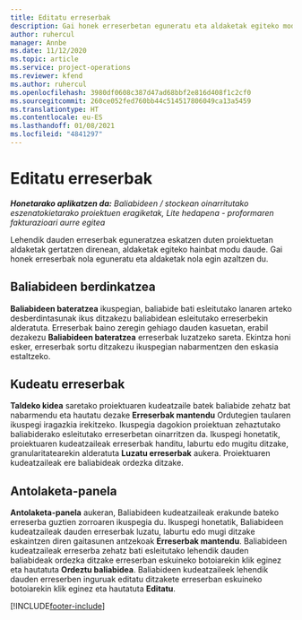 ```yaml
---
title: Editatu erreserbak
description: Gai honek erreserbetan eguneratu eta aldaketak egiteko moduari buruzko informazioa eskaintzen du.
author: ruhercul
manager: Annbe
ms.date: 11/12/2020
ms.topic: article
ms.service: project-operations
ms.reviewer: kfend
ms.author: ruhercul
ms.openlocfilehash: 3980df0608c387d47ad68bbf2e816d408f1c2cf0
ms.sourcegitcommit: 260ce052fed760bb44c514517806049ca13a5459
ms.translationtype: HT
ms.contentlocale: eu-ES
ms.lasthandoff: 01/08/2021
ms.locfileid: "4841297"
---
```

# <a name="edit-bookings"></a>Editatu erreserbak

_**Honetarako aplikatzen da:** Baliabideen / stockean oinarritutako eszenatokietarako proiektuen eragiketak, Lite hedapena - proformaren fakturazioari aurre egitea_


Lehendik dauden erreserbak eguneratzea eskatzen duten proiektuetan aldaketak gertatzen direnean, aldaketak egiteko hainbat modu daude. Gai honek erreserbak nola eguneratu eta aldaketak nola egin azaltzen du.

## <a name="resource-reconciliation"></a>Baliabideen berdinkatzea

**Baliabideen bateratzea** ikuspegian, baliabide bati esleitutako lanaren arteko desberdintasunak ikus ditzakezu baliabidean esleitutako erreserbekin alderatuta. Erreserbak baino zeregin gehiago dauden kasuetan, erabil dezakezu **Baliabideen bateratzea** erreserbak luzatzeko sareta. Ekintza honi esker, erreserbak sortu ditzakezu ikuspegian nabarmentzen den eskasia estaltzeko.

## <a name="maintain-bookings"></a>Kudeatu erreserbak

**Taldeko kidea** saretako proiektuaren kudeatzaile batek baliabide zehatz bat nabarmendu eta hautatu dezake **Erreserbak mantendu** Ordutegien taularen ikuspegi iragazkia irekitzeko. Ikuspegia dagokion proiektuan zehaztutako baliabiderako esleitutako erreserbetan oinarritzen da. Ikuspegi honetatik, proiektuaren kudeatzaileak erreserbak handitu, laburtu edo mugitu ditzake, granularitatearekin alderatuta **Luzatu erreserbak** aukera. Proiektuaren kudeatzaileak ere baliabideak ordezka ditzake.

## <a name="schedule-board"></a>Antolaketa-panela

**Antolaketa-panela** aukeran, Baliabideen kudeatzaileak erakunde bateko erreserba guztien zorroaren ikuspegia du. Ikuspegi honetatik, Baliabideen kudeatzaileak dauden erreserbak luzatu, laburtu edo mugi ditzake eskaintzen diren gaitasunen antzekoak **Erreserbak mantendu**. Baliabideen kudeatzaileak erreserba zehatz bati esleitutako lehendik dauden baliabideak ordezka ditzake erreserban eskuineko botoiarekin klik eginez eta hautatuta **Ordeztu baliabidea**. Baliabideen kudeatzaileek lehendik dauden erreserben inguruak editatu ditzakete erreserban eskuineko botoiarekin klik eginez eta hautatuta **Editatu**.


[!INCLUDE[footer-include](../includes/footer-banner.md)]